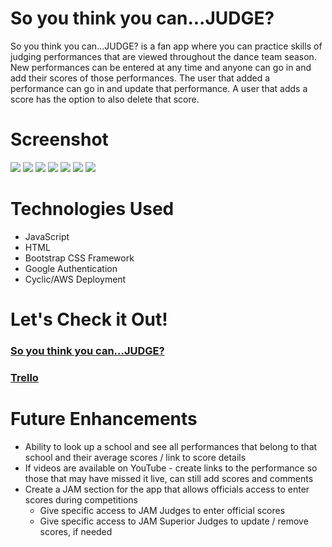 # So you think you can...JUDGE?

So you think you can...JUDGE? is a fan app where you can practice skills of judging performances that are viewed throughout the dance team season.  New performances can be entered at any time and anyone can go in and add their scores of those performances.  The user that added a performance can go in and update that performance.  A user that adds a score has the option to also delete that score.

# Screenshot

<img src="https://i.imgur.com/WlroULol.png">
<img src="https://i.imgur.com/sQI3XUjl.png">
<img src="https://i.imgur.com/vfu5fMSl.png">
<img src="https://i.imgur.com/B5HlLu1l.png">
<img src="https://i.imgur.com/oiOqO72l.png">
<img src="https://i.imgur.com/u7B5rGil.png">
<img src="https://i.imgur.com/9E5ZW1Dl.png">

# Technologies Used

- JavaScript
- HTML
- Bootstrap CSS Framework
- Google Authentication
- Cyclic/AWS Deployment

# Let's Check it Out!

### [So you think you can...JUDGE?](https://happy-sweatsuit-dove.cyclic.app/)
### [Trello](https://trello.com/b/zwdcPKCz/project-2)

# Future Enhancements

- Ability to look up a school and see all performances that belong to that school and their average scores / link to score details
- If videos are available on YouTube - create links to the performance so those that may have missed it live, can still add scores and comments
- Create a JAM section for the app that allows officials access to enter scores during competitions
    - Give specific access to JAM Judges to enter official scores
    - Give specific access to JAM Superior Judges to update / remove scores, if needed

